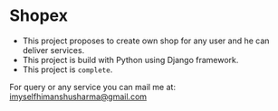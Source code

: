 # Shopex

- This project proposes to create own shop for any user and he can deliver services.
- This project is build with Python using Django framework.
- This project is `complete`.


For query or any service you can mail me at: imyselfhimanshusharma@gmail.com
